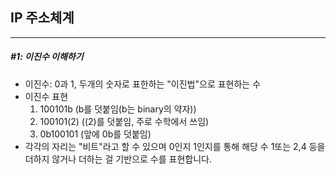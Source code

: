 ## IP 주소체계

---

##### #1: 이진수 이해하기

- 이진수: 0과 1, 두개의 숫자로 표한하는 "이진법"으로 표현하는 수
- 이진수 표현
  1. 100101b (b를 덧붙임(b는 binary의 약자))
  2. 100101(2) ((2)를 덧붙임, 주로 수학에서 쓰임)
  3. 0b100101 (앞에 0b를 덧붙임)
- 각각의 자리는 "비트"라고 할 수 있으며 0인지 1인지를 통해 해당 수 1또는 2,4 등을 더하지 않거나 더하는 걸 기반으로 수를 표현합니다.
